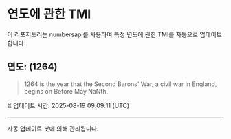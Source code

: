
# 연도에 관한 TMI

이 리포지토리는 numbersapi를 사용하여 특정 년도에 관한 TMI를 자동으로 업데이트합니다.

## 연도: (1264)
> 1264 is the year that the Second Barons' War, a civil war in England, begins on Before May NaNth.

⏳ 업데이트 시간: 2025-08-19 09:09:11 (UTC)

---
자동 업데이트 봇에 의해 관리됩니다.
